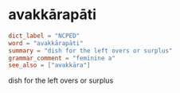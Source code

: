 # avakkārapāti

``` toml
dict_label = "NCPED"
word = "avakkārapāti"
summary = "dish for the left overs or surplus"
grammar_comment = "feminine a"
see_also = ["avakkāra"]
```

dish for the left overs or surplus

